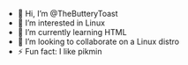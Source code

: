 - 👋 Hi, I’m @TheButteryToast
- 👀 I’m interested in Linux
- 🌱 I’m currently learning HTML
- 💞️ I’m looking to collaborate on a Linux distro
- ⚡ Fun fact: I like pikmin

<!---
TheButteryToast/TheButteryToast is a ✨ special ✨ repository because its `README.md` (this file) appears on your GitHub profile.
You can click the Preview link to take a look at your changes.
--->
